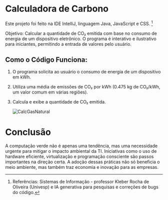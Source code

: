 # Calculadora de Carbono 


Este projeto foi feito na IDE IntelliJ, linguagem Java, JavaScript e CSS. [^1]

Objetivo: Calcular a quantidade de CO₂ emitida com base no consumo de energia de um dispositivo eletrônico. 
O programa é interativo e ilustrativo para iniciantes, permitindo a entrada de valores pelo usuário.


## Como o Código Funciona:

1. O programa solicita ao usuário o consumo de energia de um dispositivo em kWh.
2. Utiliza uma média de emissões de CO₂ por kWh (0.475 kg de CO₂/kWh, um valor comum em várias
regiões).
3. Calcula e exibe a quantidade de CO₂ emitida.

   ![CalcGasNatural](https://github.com/user-attachments/assets/c0a1aaeb-356f-43ad-87cc-9294393b7e1a)

# Conclusão

A computação verde não é apenas uma tendência, mas uma necessidade urgente para mitigar o
impacto ambiental da TI. Iniciativas como o uso de hardware eficiente, virtualização e programação
consciente são passos importantes na direção certa. A adoção dessas práticas não só beneficia o meio
ambiente, mas também traz economia e inovação para as empresas.

[^1]: Referências: Sistemas de Informação - professor Kleber Rocha de Oliveira (Univesp) e IA generativa para pesquisas e correções de bugs do código.
